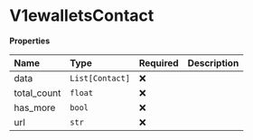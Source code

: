 # V1ewalletsContact

**Properties**

| Name        | Type            | Required | Description |
| :---------- | :-------------- | :------- | :---------- |
| data        | `List[Contact]` | ❌       |             |
| total_count | `float`         | ❌       |             |
| has_more    | `bool`          | ❌       |             |
| url         | `str`           | ❌       |             |
